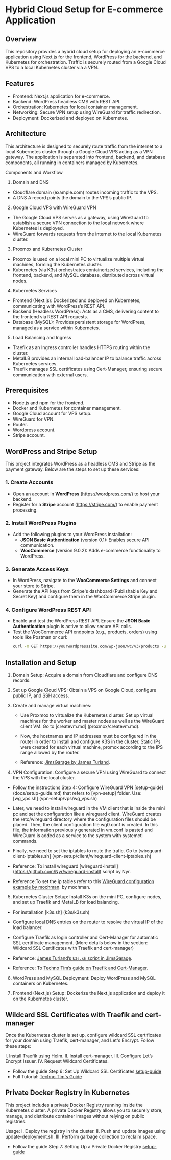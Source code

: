 # Hybrid Cloud Setup for E-commerce Application

## Overview
This repository provides a hybrid cloud setup for deploying an e-commerce application using Next.js for the frontend, WordPress for the backend, and Kubernetes for orchestration. Traffic is securely routed from a Google Cloud VPS to a local Kubernetes cluster via a VPN.

## Features
- Frontend: Next.js application for e-commerce.
- Backend: WordPress headless CMS with REST API.
- Orchestration: Kubernetes for local container management.
- Networking: Secure VPN setup using WireGuard for traffic redirection.
- Deployment: Dockerized and deployed on Kubernetes.

## Architecture
This architecture is designed to securely route traffic from the internet to a local Kubernetes cluster through a Google Cloud VPS acting as a VPN gateway. The application is separated into frontend, backend, and database components, all running in containers managed by Kubernetes.

Components and Workflow
1. Domain and DNS
- Cloudflare domain (example.com) routes incoming traffic to the VPS.
- A DNS A record points the domain to the VPS’s public IP.
2. Google Cloud VPS with WireGuard VPN
- The Google Cloud VPS serves as a gateway, using WireGuard to establish a secure VPN connection to the local network where    Kubernetes is deployed.
- WireGuard forwards requests from the internet to the local Kubernetes cluster.
3. Proxmox and Kubernetes Cluster
- Proxmox is used on a local mini PC to virtualize multiple virtual machines, forming the Kubernetes cluster.
- Kubernetes (via K3s) orchestrates containerized services, including the frontend, backend, and MySQL database, distributed 
  across virtual nodes.
4. Kubernetes Services
- Frontend (Next.js): Dockerized and deployed on Kubernetes, communicating with WordPress’s REST API.
- Backend (Headless WordPress): Acts as a CMS, delivering content to the frontend via REST API requests.
- Database (MySQL): Provides persistent storage for WordPress, managed as a service within Kubernetes.
5. Load Balancing and Ingress
- Traefik as an Ingress controller handles HTTPS routing within the cluster.
- MetalLB provides an internal load-balancer IP to balance traffic across Kubernetes services.
- Traefik manages SSL certificates using Cert-Manager, ensuring secure communication with external users.

## Prerequisites
- Node.js and npm for the frontend.
- Docker and Kubernetes for container management.
- Google Cloud account for VPS setup.
- WireGuard for VPN.
- Router.
- Wordpress account.
- Stripe account.


## WordPress and Stripe Setup

This project integrates WordPress as a headless CMS and Stripe as the payment gateway. Below are the steps to set up these services:

### 1. Create Accounts
- Open an account in **WordPress** (https://wordpress.com/) to host your backend.
- Register for a **Stripe** account (https://stripe.com/) to enable payment processing.

### 2. Install WordPress Plugins
- Add the following plugins to your WordPress installation:
  - **JSON Basic Authentication** (version 0.1): Enables secure API communication.
  - **WooCommerce** (version 9.0.2): Adds e-commerce functionality to WordPress.

### 3. Generate Access Keys
- In WordPress, navigate to the **WooCommerce Settings** and connect your store to Stripe.
- Generate the API keys from Stripe's dashboard (Publishable Key and Secret Key) and configure them in the WooCommerce Stripe plugin.

### 4. Configure WordPress REST API
- Enable and test the WordPress REST API. Ensure the **JSON Basic Authentication** plugin is active to allow secure API calls.
- Test the WooCommerce API endpoints (e.g., products, orders) using tools like Postman or curl:
  ```bash
  curl -X GET https://yourwordpresssite.com/wp-json/wc/v3/products -u consumer_key:consumer_secret


## Installation and Setup
1. Domain Setup:
  Acquire a domain from Cloudflare and configure DNS records.

2. Set up Google Cloud VPS:
  Obtain a VPS on Google Cloud, configure public IP, and SSH access.

3. Create and manage virtual machines:
    - Use Proxmox to virtualize the Kubernetes cluster. Set up virtual machines for the worker and master nodes as well as the WireGuard client VM.
    Go to [createvm.md] (proxmox/createvm.md).

    - Now, the hostnames and IP addresses must be configured in the router in order to install and configure K3S in the cluster. Static IPs were created for each virtual machine, promox according to the IPS range allowed by the router.      
  
    - Reference: [JimsGarage by James Turland](https://github.com/JamesTurland/JimsGarage/tree/main/Kubernetes/Cloud-Init). 

4. VPN Configuration:
  Configure a secure VPN using WireGuard to connect the VPS with the local cluster.

  - Follow the instructions Step 4: Configure WireGuard VPN [setup-guide] (docs/setup-guide.md) that refers to [vpn-setup] folder. 
  Use: [wg_vps.sh] (vpn-setup/vps/wg_vps.sh)

  - Later, we need to install wireguard in the VM client that is inside the mini pc and set the configuration like a wireguard client. WireGuard creates the /etc/wireguard directory where the configuration files should be placed. Then, the client configuration file wg0.conf is created. In this file, the information previously generated in vm.conf is pasted and WireGuard is added as a service to the system with systemctl commands. 

  - Finally, we need to set the iptables to route the trafic. 
  Go to [wireguard-client-iptables.sh] (vpn-setup/client/wireguard-client-iptables.sh)

   - Reference: To install wireguard [wireguard-install] (https://github.com/Nyr/wireguard-install) script by Nyr. 
   - Reference:To set the ip tables refer to this [WireGuard configuration example by mochman](https://github.com/mochman/Bypass_CGNAT/blob/main/Wireguard%20Configs/VPS/wg0.conf). by mochman.

5. Kubernetes Cluster Setup:
  Install K3s on the mini PC, configure nodes, and set up Traefik and MetalLB for load balancing.

  - For installation [k3s.sh] (k3s/k3s.sh) 

  - Configure local DNS entries on the router to resolve the virtual IP of the load balancer.

  - Configure Traefik as login controller and Cert-Manager for automatic SSL certificate management. (More details below in the section: Wildcard SSL Certificates with Traefik and cert-manager)

  - Reference: [James Turland’s `k3s.sh` script in JimsGarage](https://github.com/JamesTurland/JimsGarage/blob/main/Kubernetes/K3S-Deploy/k3s.sh).
  - Reference: To  [Techno Tim’s guide on Traefik and Cert-Manager](https://github.com/techno-tim/launchpad/tree/master/kubernetes/traefik-cert-manager). 

6. WordPress and MySQL Deployment:
  Deploy WordPress and MySQL containers on Kubernetes.

7. Frontend (Next.js) Setup:
  Dockerize the Next.js application and deploy it on the Kubernetes cluster.

## Wildcard SSL Certificates with Traefik and cert-manager

Once the Kubernetes cluster is set up, configure wildcard SSL certificates for your domain using Traefik, cert-manager, and Let's Encrypt. Follow these steps:

  I. Install Traefik using Helm.
  II. Install cert-manager.
  III. Configure Let’s Encrypt Issuer.
  IV. Request Wildcard Certificates.

- Follow the guide Step 6: Set Up Wildcard SSL Certificates [setup-guide](docs/setup-guide.md)
- Full Tutorial: [Techno Tim's Guide](https://technotim.live/posts/kube-traefik-cert-manager-le/#helm) 


## Private Docker Registry in Kubernetes

This project includes a private Docker Registry running inside the Kubernetes cluster. A private Docker Registry allows you to securely store, manage, and distribute container images without relying on public registries.

Usage:
  I. Deploy the registry in the cluster.
  II. Push and update images using update-deployment.sh.
  III. Perform garbage collection to reclaim space.

- Follow the guide Step 7: Setting Up a Private Docker Registry [setup-guide](docs/setup-guide.md)


